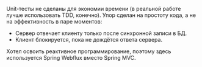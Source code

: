 Unit-тесты не сделаны для экономии времени (в реальной работе лучше использовать TDD, конечно).
Упор сделан на простоту кода, а не на эффективность в паре моментов:
* Сервер отвечает клиенту только после синхронной записи в БД.
* Клиент блокируется, пока не дождётся ответа сервера.

Хотел освоить реактивное программирование, поэтому здесь используется Spring Webflux вместо Spring MVC.